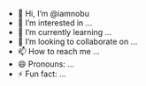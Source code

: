 - 👋 Hi, I’m @iamnobu
- 👀 I’m interested in ...
- 🌱 I’m currently learning ...
- 💞️ I’m looking to collaborate on ...
- 📫 How to reach me ...
- 😄 Pronouns: ...
- ⚡ Fun fact: ...

<!---
iamnobu/iamnobu is a ✨ special ✨ repository because its `README.md` (this file) appears on your GitHub profile.
You can click the Preview link to take a look at your changes.
--->
